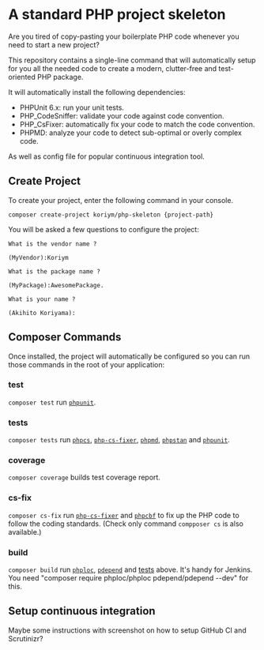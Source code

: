 # A standard PHP project skeleton

Are you tired of copy-pasting your boilerplate PHP code whenever you need to start a new project?

This repository contains a single-line command that will automatically setup for you all the needed code to create a modern, clutter-free and test-oriented PHP package.

It will automatically install the following dependencies:

* PHPUnit 6.x: run your unit tests.
* PHP_CodeSniffer: validate your code against code convention.
* PHP_CsFixer: automatically fix your code to match the code convention.
* PHPMD: analyze your code to detect sub-optimal or overly complex code.

As well as config file for popular continuous integration tool.
 
## Create Project
   
To create your project, enter the following command in your console.    
```
composer create-project koriym/php-skeleton {project-path}
```

You will be asked a few questions to configure the project:

```
What is the vendor name ?

(MyVendor):Koriym

What is the package name ?

(MyPackage):AwesomePackage.

What is your name ?

(Akihito Koriyama):
```

## Composer Commands

Once installed, the project will automatically be configured so you can run those commands in the root of your application:

### test

`composer test` run [`phpunit`](https://github.com/sebastianbergmann/phpunit).

### tests

`composer tests` run [`phpcs`](https://github.com/squizlabs/PHP_CodeSniffer), [`php-cs-fixer`](https://github.com/FriendsOfPHP/PHP-CS-Fixer), [`phpmd`](https://github.com/phpmd/phpmd), [`phpstan`](https://github.com/phpstan/phpstan) and [`phpunit`](https://github.com/sebastianbergmann/phpunit). 

### coverage

`composer coverage` builds test coverage report.

### cs-fix

`composer cs-fix` run [`php-cs-fixer`](https://github.com/FriendsOfPHP/PHP-CS-Fixer) and [`phpcbf`](https://github.com/squizlabs/PHP_CodeSniffer/wiki/Fixing-Errors-Automatically) to fix up the PHP code to follow the coding standards. (Check only command `compposer cs` is also available.)


### build

`composer build` run [`phploc`](https://github.com/sebastianbergmann/phploc), [`pdepend`](https://pdepend.org/) and [tests](#tests) above. It's handy for Jenkins. 
You need "composer require phploc/phploc pdepend/pdepend --dev" for this.

## Setup continuous integration

Maybe some instructions with screenshot on how to setup GitHub CI and Scrutinizr?
